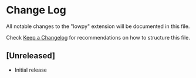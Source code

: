 # Change Log

All notable changes to the "lowpy" extension will be documented in this file.

Check [Keep a Changelog](http://keepachangelog.com/) for recommendations on how to structure this file.

## [Unreleased]

- Initial release